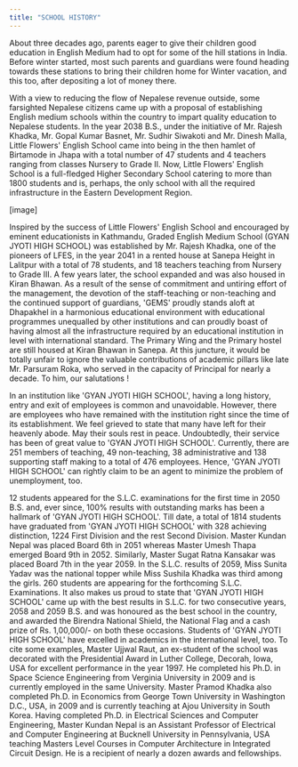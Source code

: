 ```yaml
---
title: "SCHOOL HISTORY"
---
```

About three decades ago, parents eager to give their children good education in English Medium had to opt for some of the hill stations in India. Before winter started, most such parents and guardians were found heading towards these stations to bring their children home for Winter vacation, and this too, after depositing a lot of money there.

With a view to reducing the flow of Nepalese revenue outside, some farsighted Nepalese citizens came up with a proposal of establishing English medium schools within the country to impart quality education to Nepalese students. In the year 2038 B.S., under the initiative of Mr. Rajesh Khadka, Mr. Gopal Kumar Basnet, Mr. Sudhir Siwakoti and Mr. Dinesh Malla, Little Flowers' English School came into being in the then hamlet of Birtamode in Jhapa with a total number of 47 students and 4 teachers ranging from classes Nursery to Grade II. Now, Little Flowers' English School is a full-fledged Higher Secondary School catering to more than 1800 students and is, perhaps, the only school with all the required infrastructure in the Eastern Development Region.

[image]

Inspired by the success of Little Flowers' English School and encouraged by eminent educationists in Kathmandu, Graded English Medium School (GYAN JYOTI HIGH SCHOOL) was established by Mr. Rajesh Khadka, one of the pioneers of LFES, in the year 2041 in a rented house at Sanepa Height in Lalitpur with a total of 78 students, and 18 teachers teaching from Nursery to Grade III. A few years later, the school expanded and was also housed in Kiran Bhawan. As a result of the sense of commitment and untiring effort of the management, the devotion of the staff-teaching or non-teaching and the continued support of guardians, 'GEMS' proudly stands aloft at Dhapakhel in a harmonious educational environment with educational programmes unequalled by other institutions and can proudly boast of having almost all the infrastructure required by an educational institution in level with international standard. The Primary Wing and the Primary hostel are still housed at Kiran Bhawan in Sanepa. At this juncture, it would be totally unfair to ignore the valuable contributions of academic pillars like late Mr. Parsuram Roka, who served in the capacity of Principal for nearly a decade. To him, our salutations !

In an institution like 'GYAN JYOTI HIGH SCHOOL', having a long history, entry and exit of employees is common and unavoidable. However, there are employees who have remained with the institution right since the time of its establishment. We feel grieved to state that many have left for their heavenly abode. May their souls rest in peace. Undoubtedly, their service has been of great value to 'GYAN JYOTI HIGH SCHOOL'. Currently, there are 251 members of teaching, 49 non-teaching, 38 administrative and 138 supporting staff making to a total of 476 employees. Hence, 'GYAN JYOTI HIGH SCHOOL' can rightly claim to be an agent to minimize the problem of unemployment, too.

12 students appeared for the S.L.C. examinations for the first time in 2050 B.S. and, ever since, 100% results with outstanding marks has been a hallmark of 'GYAN JYOTI HIGH SCHOOL'. Till date, a total of 1814 students have graduated from 'GYAN JYOTI HIGH SCHOOL' with 328 achieving distinction, 1224 First Division and the rest Second Division. Master Kundan Nepal was placed Board 6th in 2051 whereas Master Umesh Thapa emerged Board 9th in 2052. Similarly, Master Sugat Ratna Kansakar was placed Board 7th in the year 2059. In the S.L.C. results of 2059, Miss Sunita Yadav was the national topper while Miss Sushila Khadka was third among the girls. 260 students are appearing for the forthcoming S.L.C. Examinations. It also makes us proud to state that 'GYAN JYOTI HIGH SCHOOL' came up with the best results in S.L.C. for two consecutive years, 2058 and 2059 B.S. and was honoured as the best school in the country, and awarded the Birendra National Shield, the National Flag and a cash prize of Rs. 1,00,000/- on both these occasions. Students of 'GYAN JYOTI HIGH SCHOOL' have excelled in academics in the international level, too. To cite some examples, Master Ujjwal Raut, an ex-student of the school was decorated with the Presidential Award in Luther College, Decorah, Iowa, USA for excellent performance in the year 1997. He completed his Ph.D. in Space Science Engineering from Verginia University in 2009 and is currently employed in the same University. Master Pramod Khadka also completed Ph.D. in Economics from George Town University in Washington D.C., USA, in 2009 and is currently teaching at Ajou University in South Korea. Having completed Ph.D. in Electrical Sciences and Computer Engineering, Master Kundan Nepal is an Assistant Professor of Electrical and Computer Engineering at Bucknell University in Pennsylvania, USA teaching Masters Level Courses in Computer Architecture in Integrated Circuit Design. He is a recipient of nearly a dozen awards and fellowships.


